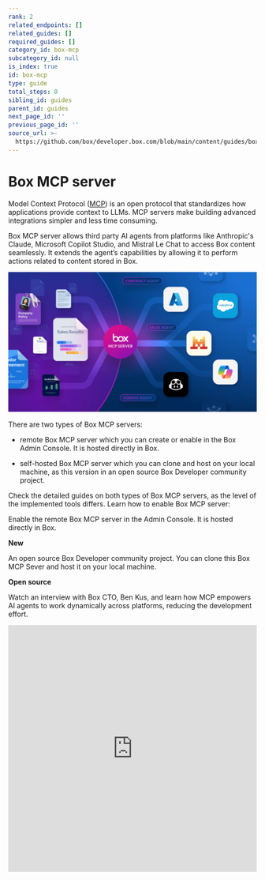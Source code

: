```yaml
---
rank: 2
related_endpoints: []
related_guides: []
required_guides: []
category_id: box-mcp
subcategory_id: null
is_index: true
id: box-mcp
type: guide
total_steps: 0
sibling_id: guides
parent_id: guides
next_page_id: ''
previous_page_id: ''
source_url: >-
  https://github.com/box/developer.box.com/blob/main/content/guides/box-mcp/index.md
---
```

# Box MCP server

Model Context Protocol ([MCP](https://modelcontextprotocol.io/introduction)) is an open protocol that standardizes how applications provide context to LLMs. MCP servers make building advanced integrations simpler and less time consuming.

Box MCP server allows third party AI agents from platforms like Anthropic's Claude, Microsoft Copilot Studio, and Mistral Le Chat to access Box content seamlessly. It extends the agent’s capabilities by allowing it to perform actions related to content stored in Box.

<ImageFrame noborder center>

![MCP](./img/mcp.png)

</ImageFrame>

There are two types of Box MCP servers:

- remote Box MCP server which you can create or enable in the Box Admin Console. It is hosted directly in Box.
<!--alex ignore-->

- self-hosted Box MCP server which you can clone and host on your local machine, as this version in an open source Box Developer community project.
<!--alex enable-->

Check the detailed guides on both types of Box MCP servers, as the level of the implemented tools differs. Learn how to enable Box MCP server:

<TileGrid rows="2">

<Tile type="mcp" title="Remote Box MCP server" href="/guides/box-mcp/remote">

Enable the remote Box MCP server in the Admin Console. It is hosted directly in Box.
<div>

<strong style="background-color: #e1ffe7">

New

</strong>

</div>

</Tile>

<Tile type="mcp" title="Self-hosted Box MCP server" href="/guides/box-mcp/self-hosted">

An open source Box Developer community project. You can clone this Box MCP Sever and host it on your local machine.
<div>

<strong style="background-color: #e8e8e8">

Open source

</strong>

</div>

</Tile>

</TileGrid>

Watch an interview with Box CTO, Ben Kus, and learn how MCP empowers AI agents to work dynamically across platforms, reducing the development effort.

<iframe width="100%" height="500" src="https://www.youtube.com/embed/u_y5_y9JGg4?si=PY2__LklwsGWwiAD" title="MCP: The API standard that makes AI actionable for enterprises | Box AI Explainer Series EP4 with Ben Kus, Box CTO" frameborder="0" allow="accelerometer; clipboard-write; encrypted-media; gyroscope; picture-in-picture; web-share" referrerpolicy="strict-origin-when-cross-origin" allowfullscreen>

</iframe>
